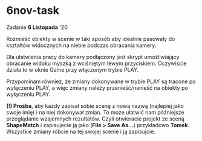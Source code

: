 # 6nov-task
Zadanie **6 Listopada** '20

Rozmieść obiekty w scenie w taki sposób aby idealnie pasowały do kształtów widocznych na niebie podczas obracania kamery.

Dla ułatwienia pracy do kamery podłączony jest skrypt umożliwiający obracanie widoku myszką z wciśniętym lewym przyciskiem. Oczywiście działa to w oknie Game przy włączonym trybie PLAY.

Przypominam również, że zmiany dokonywane w trybie PLAY są tracone po wyłączeniu PLAY, a więc zmiany należy przenieść/nanieść na obiekty po wyłączeniu PLAY.

**(!) Prośba**, aby każdy zapisał sobie scenę z nową nazwą (najlepiej jako swoje imię) i na niej dokonywał zmian. To może ułatwić nam późniejsze przeglądanie wzajemnych rezultatów. Czyli otwieracie projekt ze sceną **ShapeMatch** i zapisujecie ją jako (**File > Save As...**) przykładowo **Tomek**. Wszystkie zmiany róbcie na tej swojej scenie i ją zapisujcie.
